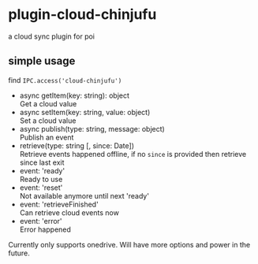 # plugin-cloud-chinjufu
a cloud sync plugin for poi
## simple usage
find `IPC.access('cloud-chinjufu')`
* async getItem(key: string): object  
  Get a cloud value
* async setItem(key: string, value: object)  
  Set a cloud value
* async publish(type: string, message: object)  
  Publish an event
* retrieve(type: string [, since: Date])  
  Retrieve events happened offline, if no `since` is provided then retrieve since last exit
* event: 'ready'  
  Ready to use
* event: 'reset'  
  Not available anymore until next 'ready'
* event: 'retrieveFinished'  
  Can retrieve cloud events now
* event: 'error'  
  Error happened

Currently only supports onedrive. Will have more options and power in the future.